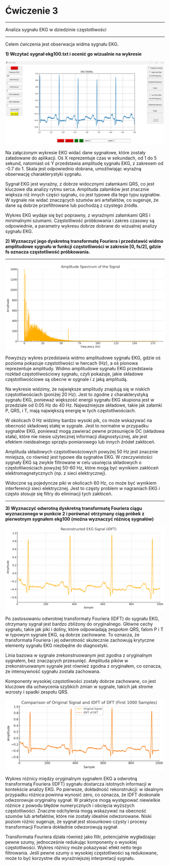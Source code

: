 # Ćwiczenie 3

---

Analiza sygnału EKG w dziedzinie częstotliwości

---

Celem ćwiczenia jest obserwacja widma sygnału EKG.

**1) Wczytać sygnał ekg100.txt i ocenić go wizualnie na wykresie**

![ex_3_1.png](ex_3_1.png)

Na załączonym wykresie EKG widać dane sygnałowe, które zostały załadowane do aplikacji. 
Oś X reprezentuje czas w sekundach, od 1 do 5 sekund, natomiast oś Y przedstawia 
amplitudę sygnału EKG, z zakresem od -0.7 do 1. Skala jest odpowiednio dobrana, 
umożliwiając wyraźną obserwację charakterystyki sygnału.

Sygnał EKG jest wyraźny, z dobrze widocznymi załamkami QRS, co jest kluczowe dla 
analizy rytmu serca. Amplituda załamków jest znacznie większa niż innych części 
sygnału, co jest typowe dla tego typu sygnałów. W sygnale nie widać znaczących szumów 
ani artefaktów, co sugeruje, że dane są dobrze przefiltrowane lub pochodzą z czystego źródła.

Wykres EKG wydaje się być poprawny, z wyraźnymi załamkami QRS i minimalnymi szumami. 
Częstotliwość próbkowania i zakres czasowy są odpowiednie, a parametry wykresu 
dobrze dobrane do wizualnej analizy sygnału EKG. 

**2) Wyznaczyć jego dyskretną transformatę Fouriera i przedstawić widmo amplitudowe 
sygnału w funkcji częstotliwości w zakresie [0, fs/2], gdzie fs oznacza
częstotliwość próbkowania.**

---

![ex_3_2.png](ex_3_2.png)

Powyższy wykres przedstawia widmo amplitudowe sygnału EKG, gdzie oś pozioma pokazuje
częstotliwości w hercach (Hz), a oś pionowa reprezentuje amplitudy.
Widmo amplitudowe sygnału EKG przedstawia rozkład częstotliwościowy sygnału, czyli pokazuje, 
jakie składowe częstotliwościowe są obecne w sygnale i z jaką amplitudą. 

Na wykresie widzimy, 
że największe amplitudy znajdują się w niskich częstotliwościach (poniżej 20 Hz). Jest to 
zgodne z charakterystyką sygnału EKG, ponieważ większość energii sygnału EKG skupiona jest 
w przedziale od 0.05 Hz do 40 Hz. Najważniejsze składowe, takie jak załamki P, QRS, i T, 
mają największą energię w tych częstotliwościach. 

W okolicach 0 Hz widzimy bardzo wysoki pik, 
co może wskazywać na obecność składowej stałej w sygnale. Jest to normalne w przypadku sygnałów 
EKG, ponieważ mogą zawierać pewne przesunięcie DC (składowa stała), które nie niesie użytecznej 
informacji diagnostycznej, ale jest efektem nieidealnego sprzętu pomiarowego lub innych źródeł 
zakłóceń. 

Amplituda składowych częstotliwościowych powyżej 50 Hz jest znacznie mniejsza, co 
również jest typowe dla sygnałów EKG. W rzeczywistości sygnały EKG są zwykle filtrowane w 
celu usunięcia składowych o częstotliwościach powyżej 50-60 Hz, które mogą być wynikiem 
zakłóceń elektromagnetycznych (np. z sieci elektrycznej). 

Widoczne są pojedyncze piki w okolicach 
60 Hz, co może być wynikiem interferencji sieci elektrycznej. Jest to częsty problem w 
nagraniach EKG i często stosuje się filtry do eliminacji tych zakłóceń.

---

**3) Wyznaczyć odwrotną dyskretną transformatę Fouriera ciągu wyznaczonego w
punkcie 2 i porównać otrzymany ciąg próbek z pierwotnym sygnałem ekg100
(można wyznaczyć różnicę sygnałów)**

![ex_3_3.png](ex_3_3.png)

Po zastosowaniu odwrotnej transformaty Fouriera (IDFT) do sygnału EKG, otrzymany sygnał jest bardzo 
zbliżony do oryginalnego. Główne cechy sygnału, takie jak piki i doliny, które odpowiadają zespołom 
QRS, falom P i T w typowym sygnale EKG, są dobrze zachowane. To oznacza, że transformata Fouriera 
i jej odwrotność skutecznie zachowują krytyczne elementy sygnału EKG niezbędne do diagnostyki.

Linia bazowa w sygnale zrekonstruowanym jest zgodna z oryginalnym sygnałem, 
bez znaczących przesunięć. Amplituda pików w zrekonstruowanym sygnale jest również zgodna z 
oryginałem, co oznacza, że intensywność sygnału została zachowana.

Komponenty wysokiej częstotliwości zostały dobrze zachowane, co jest kluczowe dla uchwycenia 
szybkich zmian w sygnale, takich jak strome wzrosty i spadki zespołu QRS.


![ex_3_4.png](ex_3_4.png)

Wykres różnicy między oryginalnym sygnałem EKG a odwrotną transformatą Fouriera (IDFT) sygnału 
dostarcza istotnych informacji w kontekście analizy EKG. Po pierwsze, dokładność rekonstrukcji: 
w idealnym przypadku różnica powinna wynosić zero, co oznacza, że IDFT doskonale odwzorowuje 
oryginalny sygnał. W praktyce mogą występować niewielkie różnice z powodu błędów numerycznych 
i obcięcia wyższych częstotliwości. Znaczne odchylenia mogą wskazywać na obecność szumów lub 
artefaktów, które nie zostały idealnie odwzorowane. Niski poziom różnic sugeruje, że sygnał 
jest stosunkowo czysty i procesy transformacji Fouriera dokładnie odwzorowują sygnał.

Transformata Fouriera działa również jako filtr, potencjalnie wygładzając pewne szumy, 
jednocześnie redukując komponenty o wysokiej częstotliwości. Wykres różnicy może pokazywać
efekt netto tego filtrowania. Jeśli pewne szumy o wysokiej częstotliwości są redukowane, 
może to być korzystne dla wyraźniejszej interpretacji sygnału.